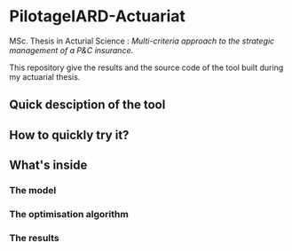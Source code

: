# PilotageIARD-Actuariat

MSc. Thesis in Acturial Science : *Multi-criteria approach to the strategic management of a P&C insurance*.

This repository give the results and the source code of the tool built during my actuarial thesis.

## Quick desciption of the tool

## How to quickly try it?

## What's inside

### The model

### The optimisation algorithm

### The results
